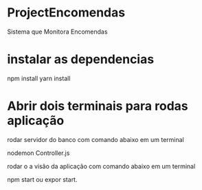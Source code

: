 # ProjectEncomendas
Sistema que Monitora Encomendas

# instalar as dependencias

 npm install 
 yarn install 
 
 # Abrir dois terminais para rodas aplicação
 
 rodar servidor do banco com comando abaixo em um terminal
 
 nodemon Controller.js
 
 rodar o a visão da aplicação com comando abaixo em um terminal
 
 npm start ou expor start.
 
 
